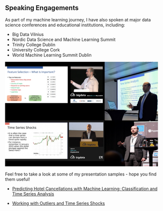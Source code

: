 ## Speaking Engagements

As part of my machine learning journey, I have also spoken at major data science conferences and educational institutions, including:

- Big Data Vilnius
- Nordic Data Science and Machine Learning Summit
- Trinity College Dublin
- University College Cork
- World Machine Learning Summit Dublin

![speaking-engagements](speaking-engagements.png)

Feel free to take a look at some of my presentation samples - hope you find them useful!

- [Predicting Hotel Cancellations with Machine Learning: Classification and Time Series Analysis](https://www.youtube.com/watch?v=qQp8XsCSSIg)

- [Working with Outliers and Time Series Shocks](https://www.youtube.com/watch?v=hi9ZNB-PRgU)
